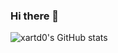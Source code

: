 ### Hi there 👋
![xartd0's GitHub stats](https://github-readme-stats.vercel.app/api?username=xartd0&show_icons=true&theme=radical)
